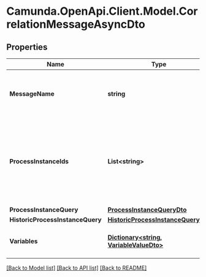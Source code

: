 # Camunda.OpenApi.Client.Model.CorrelationMessageAsyncDto

## Properties

Name | Type | Description | Notes
------------ | ------------- | ------------- | -------------
**MessageName** | **string** | The name of the message to correlate. Corresponds to the &#39;name&#39; element of the message defined in BPMN 2.0 XML. Can be null to correlate by other criteria only. | [optional] 
**ProcessInstanceIds** | **List&lt;string&gt;** | A list of process instance ids that define a group of process instances to which the operation will correlate a message.  Please note that if &#x60;processInstanceIds&#x60;, &#x60;processInstanceQuery&#x60; and &#x60;historicProcessInstanceQuery&#x60; are defined, the resulting operation will be performed on the union of these sets. | [optional] 
**ProcessInstanceQuery** | [**ProcessInstanceQueryDto**](ProcessInstanceQueryDto.md) |  | [optional] 
**HistoricProcessInstanceQuery** | [**HistoricProcessInstanceQueryDto**](HistoricProcessInstanceQueryDto.md) |  | [optional] 
**Variables** | [**Dictionary&lt;string, VariableValueDto&gt;**](VariableValueDto.md) | All variables the operation will set in the root scope of the process instances the message is correlated to. | [optional] 

[[Back to Model list]](../README.md#documentation-for-models) [[Back to API list]](../README.md#documentation-for-api-endpoints) [[Back to README]](../README.md)

